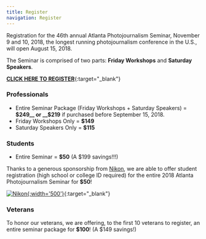 ```yaml
---
title: Register
navigation: Register
---
```


Registration for the 46th annual Atlanta Photojournalism Seminar, November 9 and 10, 2018, the longest running photojournalism conference in the U.S., will open August 15, 2018.

The Seminar is comprised of two parts: __Friday Workshops__ and __Saturday Speakers__.

[__CLICK HERE TO REGISTER__](https://www.eventbrite.com/e/2018-atlanta-photojournalism-seminar-tickets-49122520782){:target="_blank"}

### Professionals

* Entire Seminar Package (Friday Workshops + Saturday Speakers) = __$249__ or __$219__ if purchased before September 15, 2018.
* Friday Workshops Only = __$149__
* Saturday Speakers Only = __$115__


### Students

* Entire Seminar = __$50__ (A $199 savings!!!)

Thanks to a generous sponsorship from [Nikon](http://www.nikonusa.com), we are able to offer student registration (high school or college ID required) for the entire 2018 Atlanta Photojournalism Seminar for __$50__!

[![Nikon](/images/2016/sponsors/nikon.png){:width='500'}](http://www.nikonusa.com){:target="_blank"}

### Veterans

To honor our veterans, we are offering, to the first 10 veterans to register, an entire seminar package for __$100__! (A $149 savings!)